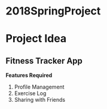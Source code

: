 # 2018SpringProject
# Project Idea
## Fitness Tracker App
**Features Required**
1) Profile Management
2) Exercise Log
3) Sharing with Friends
